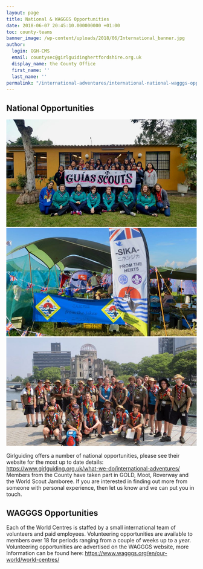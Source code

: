 ```yaml
---
layout: page
title: National & WAGGGS Opportunities
date: 2018-06-07 20:45:10.000000000 +01:00
toc: county-teams
banner_image: /wp-content/uploads/2018/06/International_banner.jpg
author:
  login: GGH-CMS
  email: countysec@girlguidinghertfordshire.org.uk
  display_name: the County Office
  first_name: ''
  last_name: ''
permalink: "/international-adventures/international-national-wagggs-opportunities/"
---
```


<h2>National Opportunities</h2>
<div class="single-slider">
<div class="item"><img src="/wp-content/uploads/2018/06/Guias-750x422.jpg" alt="GTA V"></div>
<div class="item"><img src="/wp-content/uploads/2018/06/Sika-WSJ-2015-750x427.jpg" alt="GTA V"></div>
<div class="item"><img src="/wp-content/uploads/2018/06/Hiroshima-750x427.jpg" alt="GTA V"></div>
</div>
<p>Girlguiding offers a number of national opportunities, please see their website for the most up to date details: <a href="https://www.girlguiding.org.uk/what-we-do/international-adventures/" target="_blank" rel="noopener">https://www.girlguiding.org.uk/what-we-do/international-adventures/</a> Members from the County have taken part in GOLD, Moot, Roverway and the World Scout Jamboree. If you are interested in finding out more from someone with personal experience, then let us know and we can put you in touch.<span class="Apple-converted-space"> </span></p>
<h2>WAGGGS Opportunities</h2>
<p>Each of the World Centres is staffed by a small international team of volunteers and paid employees. Volunteering opportunities are available to members over 18 for periods ranging from a couple of weeks up to a year. Volunteering opportunities are advertised on the WAGGGS website, more Information can be found here: <a href="https://www.wagggs.org/en/our-world/world-centres/" target="_blank" rel="noopener">https://www.wagggs.org/en/our-world/world-centres/</a></p>
